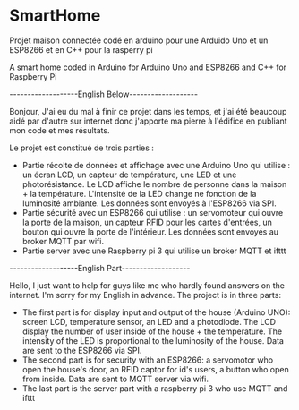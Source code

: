 # SmartHome
Projet maison connectée codé en arduino pour une Arduido Uno et un ESP8266 et en C++ pour la rasperry pi

A smart home coded in Arduino for Arduino Uno and ESP8266 and C++ for Raspberry Pi


-------------------English Below-------------------

Bonjour,
J'ai eu du mal à finir ce projet dans les temps, et j'ai été beaucoup aidé par d'autre sur internet donc j'apporte ma pierre à l'édifice en publiant mon code et mes résultats.

Le projet est constitué de trois parties : 
- Partie récolte de données et affichage avec une Arduino Uno qui utilise : un écran LCD, un capteur de température, une LED et une photorésistance. Le LCD affiche le nombre de personne dans la maison + la température. L'intensité de la LED change ne fonction de la luminosité ambiante. Les données sont envoyés à l'ESP8266 via SPI.
- Partie sécurité avec un ESP8266 qui utilise : un servomoteur qui ouvre la porte de la maison, un capteur RFID pour les cartes d'entrées, un bouton qui ouvre la porte de l'intérieur. Les données sont envoyés au broker MQTT par wifi.
- Partie server avec une Raspberry pi 3 qui utilise un broker MQTT et ifttt


-------------------English Part-------------------

Hello,
I just want to help for guys like me who hardly found answers on the internet. I'm sorry for my English in advance.
The project is in three parts:
- The first part is for display input and output of the house (Arduino UNO): screen LCD, temperature sensor, an LED and a photodiode. The LCD display the number of user inside of the house + the temperature. The intensity of the LED is proportional to the luminosity of the house. Data are sent to the ESP8266 via SPI.
- The second part is for security with an ESP8266: a servomotor who open the house's door, an RFID captor for id's users, a button who open from inside. Data are sent to MQTT server via wifi.
- The last part is the server part with a raspberry pi 3 who use MQTT and ifttt


